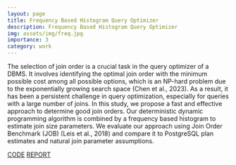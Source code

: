 ```yaml
---
layout: page
title: Frequency Based Histogram Query Optimizer 
description: Frequency Based Histogram Query Optimizer 
img: assets/img/freq.jpg
importance: 3
category: work
---
```


The selection of join order is a crucial task in the query optimizer of a DBMS. It involves identifying the optimal join order with the minimum possible cost among all possible options, which is an NP-hard problem due to the exponentially growing search space (Chen et al., 2023). As a result, it has been a persistent challenge in query optimization, especially for queries with a large number of joins. In this study, we propose a fast and effective approach to determine good join orders. Our deterministic dynamic programming algorithm is combined by a frequency based histogram to estimate join size parameters. We evaluate our approach using Join Order Benchmark (JOB) (Leis et al., 2018) and compare it to PostgreSQL plan estimates and natural join parameter assumptions.

[CODE](https://gitlab.com/xxks-kkk/histogram-optimizer/-/tree/master?ref_type=heads)
[REPORT](https://drive.google.com/file/d/1TFXjs4QxcK_qZJAbbTJm-rGloZd7wkYc/view?usp=sharing)